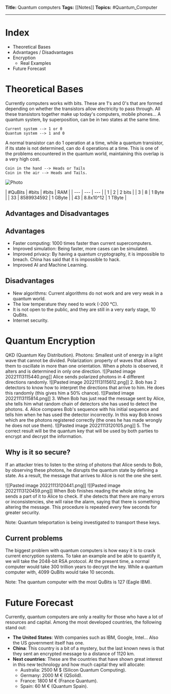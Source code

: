 **Title:** Quantum computers
**Tags:** [[Notes]]
**Topics:** #Quantum_Computer 

---
# Index
- Theoretical Bases
- Advantages / Disadvantages
- Encryption
	- Real Examples
- Future Forecast

# Theoretical Bases
Currently computers works with bits. These are 1's and 0's that are formed depending on whether the transistors allow electricity to pass through. All these transistors together make up today's computers, mobile phones… 
A quantum system, by superposition, can be in two states at the same time.

```example1
Current system --> 1 or 0
Quantum system --> 1 and 0
```

A normal transistor can do 1 operation at a time, while a quantum transistor, if its state is not determined, can do 4 operations at a time. This is one of the problems encountered in the quantum world, maintaining this overlap is a very high cost.  

```Currency
Coin in the hand --> Heads or Tails
Coin in the air --> Heads and Tails.
```


![Photo](https://www.researchgate.net/publication/271532617/figure/fig4/AS:349605003841542@1460363736871/Bits-three-state-systems-cobits-and-qubits-Our-secure-delegated-computing-protocol.png)


| #QuBits | #bits | #bits | RAM |
| --- | --- | --- |
| 1 | 2 | 2 bits |
| 3 | 8 | 1 Byte |
| 33 | 8589934592 | 1 GByte |
| 43 | 8.8x10^12 | 1 TByte |

## Advantages and Disadvantages
## Advantages
- Faster computing: 1000 times faster than current supercomputers.
- Improved simulation: Being faster, more cases can be simulated.
- Improved privacy: By having a quantum cryptography, it is impossible to breach. China has said that it is impossible to hack.
- Improved AI and Machine Learning.

## Disadvantages
- New algorithms: Current algorithms do not work and are very weak in a quantum world.
- The low temperature they need to work (-200 °C).
- It is not open to the public, and they are still in a very early stage, 10 QuBits.
- Internet security.

# Quantum Encryption
QKD (Quantum Key Distribution).
Photons: Smallest unit of energy in a light wave that cannot be divided.
Polarization: property of waves that allows them to oscillate in more than one orientation. When a photo is observed, it alters and is determined in only one direction.
![[Pasted image 20221113115440.png]]
Alice sends polarized photons in 4 different directions randomly.
![[Pasted image 20221113115612.png]]
2. Bob has 2 detectors to know how to interpret the directions that arrive to him. He does this randomly (this gives him a 50% chance).
![[Pasted image 20221113115814.png]]
3. When Bob has just read the message sent by Alice, she tells him what random chain of detectors she has used to detect the photons.
4. Alice compares Bob's sequence with his initial sequence and tells him when he has used the detector incorrectly. In this way Bob knows which are the photons registered correctly (the ones he has made wrongly he does not use them).
![[Pasted image 20221113120105.png]]
5. The correct result will be the quantum key that will be used by both parties to encrypt and decrypt the information.

## Why is it so secure?
If an attacker tries to listen to the string of photons that Alice sends to Bob, by observing these photons, he disrupts the quantum state by defining a state. As a result, the message that arrives to Alice is not the one she sent.

![[Pasted image 20221113120441.png]]
![[Pasted image 20221113120459.png]]
When Bob finishes reading the whole string, he sends a part of it to Alice to check. If she detects that there are many errors or inconsistencies, she will raise the alarm, saying that there is something altering the message.
This procedure is repeated every few seconds for greater security.

Note: Quantum teleportation is being investigated to transport these keys.

## Current problems
The biggest problem with quantum computers is how easy it is to crack current encryption systems. To take an example and be able to quantify it, we will take the 2048-bit RSA protocol.
At the present time, a normal computer would take 300 trillion years to decrypt the key. While a quantum computer with, 4099 QuBits would take 10 seconds.

Note: The quantum computer with the most QuBits is 127 (Eagle IBM).

# Future Forecast
Currently, quantum computers are only a reality for those who have a lot of resources and capital. Among the most developed countries, the following stand out:
- **The United States**: With companies such as IBM, Google, Intel… Also the US government itself has one.
- **China**: This country is a bit of a mystery, but the last known news is that they sent an encrypted message to a distance of 1120 km.
- **Next countries**: These are the countries that have shown great interest in this new technology and how much capital they will allocate:
	- Australia: 2500 M $ (Silicon Quantum Computing).
	- Germany: 2000 M € (QSolid).
	- France: 1800 M € (France Quantum).
	- Spain: 60 M € (Quantum Spain).